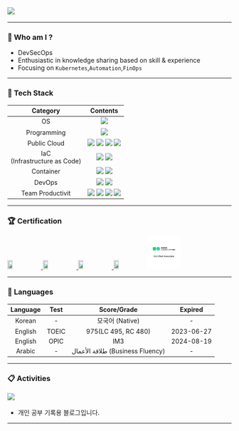 
<img src="https://capsule-render.vercel.app/api?type=waving&color=auto&height=200&section=header&text=Nasir17&fontSize=60&fontAlign=50&fontAlignY=40&desc=☁️Cloud%20native%20DevSecOps&descAlignY=60&descAlign=50&&animation=twinkling"/>

---

### :pushpin: Who am I ?

- DevSecOps
- Enthusiastic in knowledge sharing based on skill & experience
- Focusing on `Kubernetes`,`Automation`,`FinOps` 

---

### :wrench: Tech Stack

|Category|Contents|
|:---:|:---:|
|OS|<img src="https://img.shields.io/badge/Linux-FCC624?style=flat&logo=Linux&logoColor=black"/>|
|Programming|<img src="https://img.shields.io/badge/Python-3776AB?style=flat&logo=Python&logoColor=white"/>|
|Public Cloud|<img src="https://img.shields.io/badge/AWS-232F3E?style=flat&logo=Amazon AWS&logoColor=white"/> <img src="https://img.shields.io/badge/Azure-0078D4?style=flat&logo=Microsoft Azure&logoColor=black"/> <img src="https://img.shields.io/badge/GCP-4285F4?style=flat&logo=Google Cloud&logoColor=white"/> <img src="https://img.shields.io/badge/NCP-03C75A?style=flat&logo=Naver&logoColor=white"/>|
|IaC<br>(Infrastructure as Code)|<img src="https://img.shields.io/badge/Ansible-EE0000?style=flat&logo=Ansible&logoColor=white"/> <img src="https://img.shields.io/badge/Terraform-7B42BC?style=flat&logo=Terraform&logoColor=white"/>|
|Container|<img src="https://img.shields.io/badge/Docker-2496ED?style=flat&logo=Docker&logoColor=white"/> <img src="https://img.shields.io/badge/Kubernetes-326CE5?style=flat&logo=Kubernetes&logoColor=white"/>|
|DevOps|<img src="https://img.shields.io/badge/Jenkins-D24939?style=flat&logo=Jenkins&logoColor=black"/> <img src="https://img.shields.io/badge/Argo-EF7B4D?style=flat&logo=Argo&logoColor=white"/>|
|Team Productivit|<img src="https://img.shields.io/badge/Git-F05032?style=flat&logo=Git&logoColor=white"/> <img src="https://img.shields.io/badge/Jira-0052CC?style=flat&logo=Jira&logoColor=white"/> <img src="https://img.shields.io/badge/Trello-0052CC?style=flat&logo=Trello&logoColor=white"/> <img src="https://img.shields.io/badge/Miro-050038?style=flat&logo=Miro&logoColor=white"/>|

---

### :trophy: Certification

<a href="https://https://www.credly.com/badges/25080f75-e738-4e68-a41c-b762e2d217e9/public_url"><img src="https://images.credly.com/size/340x340/images/8b8ed108-e77d-4396-ac59-2504583b9d54/cka_from_cncfsite__281_29.png" width="15%" height="15%">
<a href="https://www.credly.com/badges/7f86b7d2-27e2-46dd-a4a7-d2fecb6c2ac3/public_url"><img src="https://images.credly.com/size/340x340/images/0e284c3f-5164-4b21-8660-0d84737941bc/image.png" width="15%" height="15%"> <a href="https://www.credly.com/badges/6910cf4a-d57b-4661-8d6c-84621449fb6e/public_url"><img src="https://images.credly.com/size/340x340/images/be8fcaeb-c769-4858-b567-ffaaa73ce8cf/image.png" width="15%" height="15%"> <a href="https://www.credential.net/91ebef74-80ff-4159-820a-e0aa86025eec?key=e5ade0ef2f44280a46ac6cf19732a3695e8eb5c5953d135be394dddb8d9135eb#gs.9cdskt"><img src="https://images.credential.net/badge/tiny/tjbm0z2y_1660586578256_badge.png" width="15%" height="15%"><a href="https://github.com/nasir17git/nasir17git/blob/main/EDU%20PORTAL%20-%20NAVER%20CLOUD%20PLATFORM.pdf"><img src="/NCA.png" width="15%" height="15%"></a>



---

### :speech_balloon: Languages

|Language|Test|Score/Grade|Expired|
|:---:|:---:|:---:|:---:|
|Korean|-|모국어 (Native)|-|
|English|TOEIC|975(LC 495, RC 480)|2023-06-27|
|English|OPIC|IM3|2024-08-19|
|Arabic|-| طلاقة الأعمال (Business Fluency)|-|


---

### :clipboard: Activities

<a href="https://nasir17git.github.io/"><img src="https://img.shields.io/badge/Blog-3884FF?style=flat&logo=GitBook&logoColor=white"/></a>
- 개인 공부 기록용 블로그입니다.

---

